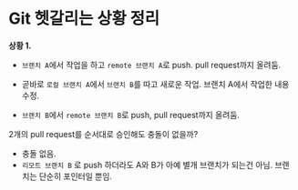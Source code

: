 # Git 헷갈리는 상황 정리

**상황 1.**

- `브랜치 A`에서 작업을 하고 `remote 브랜치 A`로 push. pull request까지 올려둠.

- 곧바로 `로컬 브랜치 A`에서 `브랜치 B`를 따고 새로운 작업.
  브랜치 A에서 작업한 내용 수정.
- `브랜치 B`에서 `remote 브랜치 B`로 push, pull request까지 올려둠.

2개의 pull request를 순서대로 승인해도 충돌이 없을까?

- 충돌 없음.
- `리모트 브랜치 B` 로 push 하더라도 A와 B가 아예 별개 브랜치가 되는건 아님. 브랜치는 단순히 포인터일 뿐임.